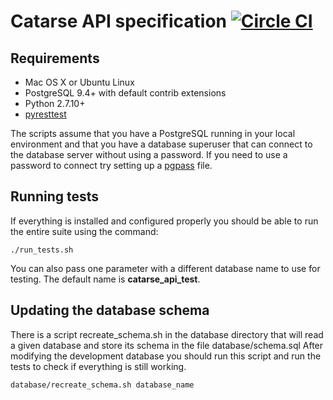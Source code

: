 # Catarse API specification [![Circle CI](https://circleci.com/gh/catarse/catarse-api-specs.svg?style=svg)](https://circleci.com/gh/catarse/catarse-api-specs)

## Requirements

* Mac OS X or Ubuntu Linux
* PostgreSQL 9.4+ with default contrib extensions
* Python 2.7.10+
* [pyresttest](https://github.com/svanoort/pyresttest)

The scripts assume that you have a PostgreSQL running in your local environment
and that you have a database superuser that can connect to the database server
without using a password.
If you need to use a password to connect try setting up a [pgpass](http://www.postgresql.org/docs/current/static/libpq-pgpass.html) file.

## Running tests

If everything is installed and configured properly you should be able to run the entire suite
using the command:

```
./run_tests.sh
```

You can also pass one parameter with a different database name to use for testing.
The default name is **catarse_api_test**.

## Updating the database schema

There is a script recreate_schema.sh in the database directory
that will read a given database and store its schema in the file database/schema.sql
After modifying the development database you should run this script
and run the tests to check if everything is still working.

```
database/recreate_schema.sh database_name
```
